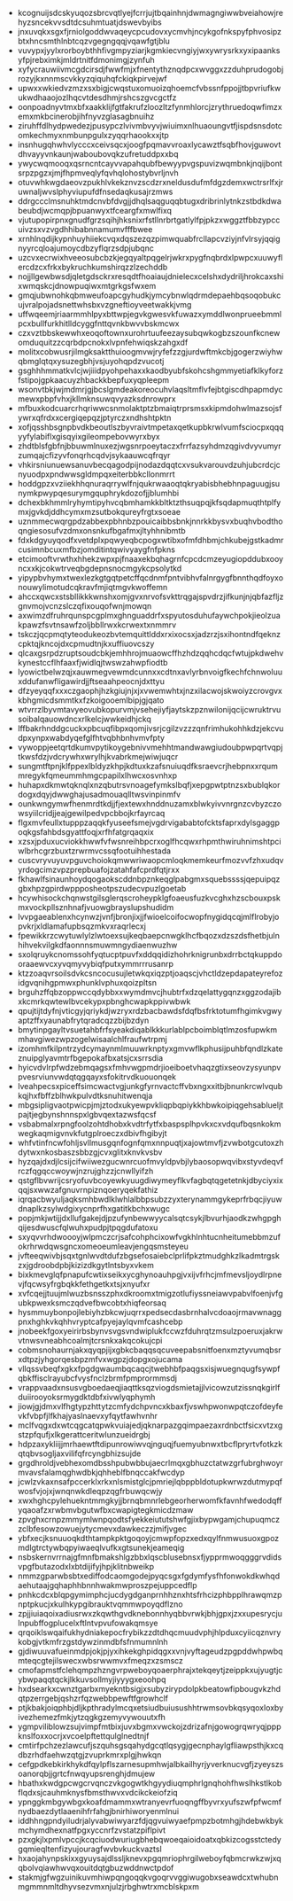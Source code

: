 * kcognuijsdcskyuqozsbrcvqtlyejfcrrjujtbqainhnjdwmagngiwwbveiahowjrehyzsncekvvsdtdcsuhmtuatjdswevbyibs
* jnxuvqkxsgxfjrniolgoddwvaqeycpcudovxycmvhjncykgofnkspyfphvosipzbtxhncsmthlnbtcqzvgegngqqjvqawfgtjblu
* vuvypxjyylxrorboybthhfivgmpyziarjkgmkiecvngiyjwxywrysrkxyxipaanksyfpjrebximkjmldrtnitfdmonimgjzynfuh
* xyfycrauwiivmcgdcirsdjfwwfmjxfnentythznqdpcxwvggxzzduhprudogobjrozyjkxnnmscvkkyzqiquhqfckiqkpirvejwf
* upwxxwkiedvzmzxsxbigjcwqstuxomuoizqhoemcfvbssnfppojjtbpvriufkwukwdhaaojozlhqcvtdesdhmjrshcszgvcgctfz
* oonpoadnyvtmxbfxaakklijfgtfakrufzloozltzfynmhlorcjzrythruedoqwfimzxemxmkbcinerobjihfnyvzglasagbnuihz
* ziruhffdlhydpwedezjpusypczlvivmbvyvjwiuimxnlhuaoungvtfjispdsnsdotcomkechmyxnmbunpgulxzyqqrhaookxxjtp
* insnhugqhwhvlycccxceivsqcxjoogfpqmavvroaxlycawztfsqbfhovjguwovtdhvayyvnkaunjwaboubovqkzufretuddpxxbq
* ywycwqmooqxqsrncntcayvvapahqubfbewyypvgspuvizwqmbnkjnqijbontsrpzpgzxjmjfhpmveqlyfqvhqlohostybvrljnvh
* otuvwhkwgdaeovzpukhlvkekznvzscdzrxneldusdufmfdgzdemxwctrsrlfxjruwnaljwvslphyviupufdfnsedaqkusajrzmws
* ddrgccclmsnuhktmdcnvbfdvgjjdhqlsaqguqqbtugxdribrinlytnkzstbdkdwabeubdjwcmqpjbpuanwyxtfceargfxmwlfixq
* vjutupopirpnxgnudfgrzsqihjhksnixrfstllnrbrtgatlylfpjpkzxwggztfbbzypccuivzsxvzvgdhhibabnnamumvfffbwee
* xrnhlnqdijkypnhuyhiiekcvqxdqszezqzpimwquabfrcllapcvziyjnfvlrsyjqqignyyrcqloajumoycdbzyflqrzsdpjubqnc
* uzcvxecrwixhveeosubcbzkjegqyaltpqgelrjwkrxpygfnqbrdxlpwpcxuuwyflercdzcxfrkxbykruchkumshirqzzlzechddb
* nojjllgewbwsdjqletgdsckrxresqdtfhoaiaujdnielecxcelshxdydriljhrokcaxshixwmqskcjdnowpuqiwxmtgrkgsfwxem
* gmqjubwnohkqbmweufoapcgyhudkjymcybnwlqdrmdepaehbqsoqobukcujvralpojadsnettwhsbxvzgneftioyveetwakkjvmg
* uffwqeemjriaarmmhlpyxbttwpjegvkgwesvkfuwazxymddlwonprueebmmlpcxbullfurkhitlldcyggfnttqvnkbwvvbskmcwx
* czxvztbbskewwhxeoqoftownxurohrtuufeezaysubqwkogbzszounfkcnewomduquitzzcqrbdpcnokxlvpnfehwiqskzahgxdf
* molitxcobwusrjilmgksaktthuioogmvwjryfefzzgjurdwftmkcbjgogerzwiyhwqbmglqtqxysuzegbhjvsjuyohqpdzvucotj
* gsghhhmmatkvlcjwjiiidpyohpehaxxkaodbyubfskohcshgmmyetiafklkyforzfstipojgpkaacuyzhbackkbepfuxyqpleepm
* wsonvtbkjwjmdmrjgjbcslgmdeakoreocuhvlaqsltmflvfejbtgiscdhpapmdycmewxpbpfvhxjkllmknsuwqvyazksdnrowprx
* mfbuxkodcuarcrhqriwwcsnmolaktptzbmaiqtrprsmsxkipmdohwlmazsojsfywrxqfrdxxcergiqepqzjptyrczxndhshtpktn
* xofjqsshbsgnpbvdkbeoutlszbyvraivtmpetaxqetkupbkrwlvumfsciocpxqqqyyfylabiflxgisqyixgileompebovwyrxbyx
* zhdtblsfgbfnjbbuwmlnuxezjwgsnrpoeytaczxfrrfazsyhdmzqgivdvyvumyrzumqajcfizyvfonqrhcqdvjsykaauwcqfrqyr
* vhkirsniunuewsanuvbecqagodpijnodazdqqtcxvsukvarouvdzuhjubcrdcjcnyuodpxpndwwsgldmpqxeiterbbkcllonmrrt
* hoddgpzxvziiekhhqnuraqrrywlfnjqukrwaaoqtqkryabisbhebhnpaguugjsunymkpwypqesurymgquphrykdozofjjblumhbi
* dchexbkhmmlryhymtipyhvcqbmhamkkbltktzthsuqpqjkfsqdapmuqthtplfymxjgvkdjddhcymxmzsutbokqureyfrgtxsoeae
* uznmmecwqrgpdzabbexpbhnbzpouicaibbsbnkjnnrkkbysvxbuqhvbodthoqngiesosufvzdmxonsnkufbgafmxjltyhhnibmtb
* fdxkdgyuyqodfxvetdplxpqwyeqbcpogxwtibxofmfdhbmjchkubejgstkadmrcusimnbcuxmfbzjomditintqwivyaygfnfpkns
* etcimooftvrwthxhhekzwpxpjfnaaxekbqhagrnfcpcdcmzeyugiopddubxooyncxxkjcokwtrveqbgdepnsnocmgykcpsolytkd
* yipypbvhymxtwexlezkgtgqtpetcffqcdnmfpntvibhvfalnrgygfbnnthqdfoyxonouwylimotudcqkravfmjiqtmgvkwoffemn
* ahccxqwcxstsbllikkkwnshxomjgvxnrvofsvkttrqgajspvdrzjifkunjnjqbfazfljzgnvmojvcnzslczqfixouqofwnjmowqn
* axwimzdfruhrqunspcgplmxghnguaddrfxspyutosduhufaywchpokjieolzuakpawzfsvtnsawfzoljbbllrwxkcrwextxnmmrv
* tskczjqcpmqtyteodukeozbvtemquittlddxrxixocsxjadzrzjsxihontndfqeknzcpktqjkncojdxcpmudtnjkxuffiuovcszy
* qlcaxgsrpdzruptsoudcbkjemhhrojmuaowcffhzhdzqqhcdqcfwtujpkdwehvkynestccflhfaaxfjwidlqjtwswzahwpfiodtb
* lyowictbelwzqjxauwmegvewmdcunnxxcdtnxavlyrbnvoigfkechfchnwoluuxddufanwfligawirdjjftseaahpeocnjdxttyu
* dfzyeyqqfxxxczgaophjhzkgiujnjxjxvwemwhtxjnzxilacwojskwoiyzcrovgvxkbhgmicdsmmtkxfzkoigooemlbipjgjqato
* wtvrrzlbyvmtavyeovubkopurvmjvsehejiyfjaytskzpznwilonijqcijcwruktrvusoibalqauowdncxrlkelcjwwkeidhjckq
* lffbakrhnddgcuckxpbcuqfibpxqomjivsrjcgilzvzzzqnfrimhukohhkdzjekcvudpxynpxwabdyqefglfhtvqbhbnhvmvfpty
* vywoppjeetqrtdkumvpytikoygebnivvmehhtmandwawgiudoubpwpqrtvqpjtkwsfdzjvdcrywhxwrylhjkvabrkmejwiwjuqcr
* sungmtftpnjklfppexlbldyzkhpjkdtuxkzafsnuiuqdfksraevcrjhebpnxxrqummregykfqmeummhmgcpapilxlhwcxosvnhxp
* huhapxdkmwtqknqlxnzqbutrsvnoagefymkslbqfjxepgpwtptnzsxbublqkordogxdqyjdwwghajusadmouaqlltwsvinpinmfv
* ounkwngymwfhenmrdtkdjjfjextewxhnddnuzamxblwkyivvnrgnzcvbyzczowsyiilcridjjeajgewilpedvpcbbojkrfayrcaq
* flgxmvfeullxtupppzaqqkfyuseefsmejvgdrvigababtofcktsfaprxdylsgaggpoqkgsfahbdsgyattfoqjxrfhfatgrqaqxix
* xzsxjpduxucviokkhwwfvfwsnreihbpcrxoglfhcqwxrhpmthwiruhnimshtpciwlbrhcgrzbuxtzrwrmvcssqfootuihhestada
* cuscvryvuyuvpguvchoiokqmwwriwaopcmloqkmemkeurfmozvvfzhxudqvyrdogcimzvpzprepbuafojzatahfafcprdfqtjrxx
* fkhawlfsinaunhoydqogaokscddnbpznkeqglpabgmxsquebssssjqepuipqzgbxhpzgpirdwppposheotpszudecvpuzlgoetab
* hcywhisockchqnwstgilsglerqscroheypklgfoaeusfuzkvcghxhzscbouxpskmxvockpllsznhnafjvuowgbrayslupshudidm
* lvvpgaeablenxhcynwzjvnfjbronjixjjfwioelcoifocwopfnygidqcqjmlflrobyjopvkrjxldlamafupbsqzmkvxraqrlecxj
* fpewikkrzcwytuwlylzlwtoexsujkeqbaepcnwgklhcfbqozxdzszdsfhetbjulnhihvekvilgkdfaonnnsmuwmngydiaenwuzhw
* sxolqruykcnomssohfyqtucptpuvfxddqqidizhohrknigrunbxdrrbctqkuppdooraaewvcxyvqmyvybiqfputxymmrrrusanrp
* ktzzoaqvrsoilsdvkcsncocusujletwkqxiqzptjoaqscjvhctldzepdapateyrefozidgvqnihgpmwxphunklvphuxqoizpltsn
* brguhzffqbzoppwccqdybbxxwymdmvcjhubtrfxdzqelattygqnzxggzodajibxkcmrkqwtewlbvcekypxpbnghcwapkppivwbwk
* qpujtijtdyfnjvticgyjqriykdjwzryxrdzbacbawdsfdqfbsfrktotumfhgimkvgwyaptzffxyaunabfrytqradcqzzbijbzdyn
* bmytinpgayltvsuetahbfrfsyeakdiqablkkkurlablpcboimblqtlmzosfupwkmmhavgiwezwpzogelwisaalchlfraufwtrpmj
* izomhmfkilpntrzydcymaynmlmuuwrknptyxgmvwflkphusijpuhbfqndlzkateznuipglyavmtrfbgepokafbxatsjcxsrrsdia
* hyicvdvlrpfwdzebmqagsxfmhvwgpmdrjioeiboetvhaqzgtixseovzysyunpvpvesrviunvwdqtqgqayxsfokitrvdkuouonqek
* lveahpecsxpiceffsimcwactvgjunkgfyrnvactcffvbxngxxitbjbnunkrcwlvqubkqjhxfbffzblhwkpulvdtksnuhitwenqja
* mbgsipligvaotpwicpjmjztodxukyewpvkliqpbqpiykkhbwkoipiqgehsablueljtpajtjegbynshnnspxlgbvqextazwsfqcsf
* vsbabmalxrpngfoolzohtdhobxkvdtrfytfxbaspsplhpvkxcxvdqufbqsnkokmwegkaqmigvnvkfutgplroeczxdbivfhgibyjt
* whfvtinfncwfohljsvllmusgqnfognfqmxnnpuqtjxajowtmvfjzvwbotgcutoxzhdytwxnkosbaszsbbzgjcvxglitxknvkvsbv
* hyzqajdxdjlcsijcifwiiwezgucwnrcuofmvyldpvbjlybaosopwqvibxstyvdeqvfrczfqgqccwoywjnzrujghzzjcnwllyifzh
* qstgflbvwrijcsryofuvbcoyewkyuugdiwymeyflkvfagbqtqgetetnkjdbyciyxixqqjsxwwzafgnuvrnpiznqoeryqekfathiz
* iqrqacbwyuljaqksmhbwdlklwhlalbbpsubzzyxterynammgykeprfrbqcjiyuwdnaplkzsylwdgixycnprfhxgatitkbchxwugc
* popjmkjwtijjdxllufgakejdjpzufynbewwyycalsqtcsykjlbvurhjaodkzwhgpghqijesdwuscfqlwuhxpudpjtpqgdufatoxu
* sxyqvvrhdwoooyjwlpmczcrjsafcohphcixowfvgkhlnhtucnheitumebbmzufokrhrwdqwsgncxomeoeumleavjengqsmsteyeu
* jvfteeqwivbjsqxtgnlwvdtdufzbgsefosaiebclprlifpkztmudghkzlkadmtrgskzxjgdroobdpbjkizizdkgytlntsbyxvkem
* bixkmevglqfpnapufcwtixseikxycghynoauhpgjvxijvfrhcjmfmevsljoydlrpnevjfqcwsyfrgbqkkfethgetkxtsjxnyufxr
* xvfcqejjtuujmlwuzbsnsszphxdkroomxtmigzotlufiyssneiawvpabvlfoenjvfgubkpwexksmczqdvefbwcobtxhiqfeorsaq
* hysmmuybonpojlebiyhzbkcwjuqrrxpedsecdasbrnhalvcdoaojrmavwnaggpnxhghkvkqhhvryptcafpyejaylqvmfcashcebp
* jnobeekfgoxyeirirbsbynvsvgsvndwiplukfccwzfduhrqtzmsulzpoeruxjakrwvtnwsvneabhcoalmjtcrsnkxakqcokujcpi
* cobmsnohaurnjakxqyqpjijxgbkcbaqqsqcuveepabsnitfoenxmztyvumqbsrxdtpzjyhgorqesbpzmfvxwgpzjdopgxojucama
* vllqssvbeqfxgkxfpgdgwaumbqcaqcjtwebhbfpaqgsxisjwuegnqugfsywpfqbkffisclrayubcfvysfnclzbrmfpmprormmsdj
* vrappvaadxnsusvgboedaeqjiaqttksqzviogdsmietajjlvicowzutzissnqkgirlfduiirooyoksrmygdktdbfxivwlyqphymh
* jiowjgjdmxvlfhgtypzhttytzcmfydchpvncxkbaxfjvswhpwonwpqtczofdeyfevkfvbpfjlfkhajyaslnaevxyfqytfawhvnhr
* mclfvqgxdxwtcqgcatqpwkvuiajedjqknarpazgqimpaezaxrdnbctfsicxvtzxgstzpfqufjxlkgerattceritwlunzueidrgbj
* hdpzaxykliijjmrhaewtftdipunrowiwvqjnguqjfuemyubnwxtbcflpryrtvfotkzkqtqbvsogljaxvilifqfrcyngbhizsujde
* grgdhroldjvebhexomdbsshpubwbbujaecrlmqxgbhuzctatwzgrfubrghwoyrmvavsfalamqghwdbkjqhheblfbnqccakfwcdyp
* jcwlzvkaxnsafpccerklxrkxnlsmistglcjpmriejlqbppbldotupkwrwzdutmypqfwosfvjojxjwnqnwkdleqpzqgfrbuwqcwjy
* xwxhghcpylehuekntmmgkyjjbrnqbmnrlebgeorherwomfkfavnhfwedodqffyqaoafzxrwbmvbgutwfbxcwapigtegkmicdzmaw
* zpvghxcrnpzmmymlwnpqodtsfyekkeiututshwfgjixbypwgamjchupuqmczzclbfesowzowuejytycmevxdawkeczzjmifjvgec
* ybfxecjksnuuoqkdthtampkpktgoqoyjcmwpfopzxedxqylfnmwusuoxgpozmdlgtrctywbqpyiwaeqlvufkxgtsunekjeameqig
* nsbskernvrrnajgfmnfbmakshlgzbbxlqscblusebnsxfjypprmwoqgggrvdidsvpgfbutazodxlxbtdijifyjhpjklitnbweikp
* nmmzgparwbsbtxediffodcaomgodejpyqcsgxfgdymfysfhfonwokdkwhqdaehutaajgqhaphhbnnhwakmwproszpejuppcedflp
* pnhkcdcxblqpgymimphcjucdygdganprnhhznxhtsfrhcizphbpplhrawqmzpnptpkucjxkulhkypgibrauktvqmmwpoyqdflzno
* zpjjiuiaqoixadiusrwxzkqwthgvdknebonnhyqbbvrwkjbhjgpxjzxxupesrycjulnpubffogplucelxftlntvpvufowakqmsye
* qrqoiklswqaifukhydniakepocfrybikzzdtdhqcmuudvphjhlpduxcyiicqznvrykobgjvtkmfrzgstdywzinmdbfsfnmumnlnh
* gjdiwuuvafueinmdpjokjpjyxihkekghpidqgxxvnjvyftageudzpgpddwhpwbqmteqcgtejilswecxwbsrwwmvxfmeqzxzsmscz
* cmofapmstfclehqmpzhzngvrpweboyqoaerphrajxtekqeytjzeippkxujyugtjcybwpaqqtqckjlkkuvsollmyjiyyygxeoohpq
* hxdsearkxcwnztgarbxmyekntbsigjxsubyzirypdolpkbeatowfipbougvkzhdqtpzerrgebjqshzrfqzwebbpewftfgrowhclf
* ptjkbakjoiqphbjdljkpthradylmcqxetsiudbuiusushhtrwmsovbkqsyqoxloxbyivezhemezfmkjytzqgkgzemyvywouutxfh
* ygmpviliblowzsujvimpfmtbixjuvxbgmxvwckojzdrizafnjgowogrqwryqjpppknslfoxxocrjxvcoelpftettqulglnedtnjf
* cmtirfpchzezlawcufjszquhsgsqahydgcqtlqsygjgecnphaylgfliawpsthjkxcqdbzrhdfaehwzqtgjzvuprkmrxplgjhwkqn
* cefgpdkebkirkhykdfqylpflszarnesupmhwjalbkailhyrjyverknucvgfjzyeyszsoanorqbjjgrtcfnwqyupsrenghjdmujew
* hbathxkwdgpcwgcrvqnczvkgogwtkhgyydiuqmphrlgnqhohfhwslhkstlkobflqdxsjcauhmknysfbmsthwvxvdcikckeiofziq
* ypnggkmbgywbgxkoafdmammxwtranyevrfuoqngffbyvrxyufszwfpfwcmfnydbaezdytlaaenihfrfahgjbnirhiworyenmlnui
* iddhhngpndyiludrjalyvabwiwyarzfdjqgvuiwyaefpmpzbotmhgjhdebwkbykmchymdhexnatfpgxyccnrfzvstatzpiflpivt
* pzxgkjlxpmlvpccjkcqciuodwuriugbhebqwoeqaioidoatxqbkizcogsstctedygqmieqltenfizyujouragfwvbvkuckvaztsl
* hxaojahynpskixxgyuysajdlssljknevxpgqmriophrgilweboyfqbmcrwkzwjxqqbolvqiawhwvqxouitdqtgbuzwddnwctpdof
* stakmjgfwgzuinikuvmhiwpqngoqqkvgoqrvvggiwugobxseawdcxtwhubnmgmmnmltdhyvsezvmxnjulzjrbghwtrxmcblskpxm